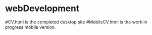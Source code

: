 # webDevelopment
#CV.html is the completed desktop site
#MobileCV.html is the work in progress mobile version.
